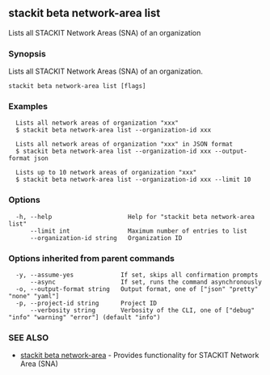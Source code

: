 ## stackit beta network-area list

Lists all STACKIT Network Areas (SNA) of an organization

### Synopsis

Lists all STACKIT Network Areas (SNA) of an organization.

```
stackit beta network-area list [flags]
```

### Examples

```
  Lists all network areas of organization "xxx"
  $ stackit beta network-area list --organization-id xxx

  Lists all network areas of organization "xxx" in JSON format
  $ stackit beta network-area list --organization-id xxx --output-format json

  Lists up to 10 network areas of organization "xxx"
  $ stackit beta network-area list --organization-id xxx --limit 10
```

### Options

```
  -h, --help                     Help for "stackit beta network-area list"
      --limit int                Maximum number of entries to list
      --organization-id string   Organization ID
```

### Options inherited from parent commands

```
  -y, --assume-yes             If set, skips all confirmation prompts
      --async                  If set, runs the command asynchronously
  -o, --output-format string   Output format, one of ["json" "pretty" "none" "yaml"]
  -p, --project-id string      Project ID
      --verbosity string       Verbosity of the CLI, one of ["debug" "info" "warning" "error"] (default "info")
```

### SEE ALSO

* [stackit beta network-area](./stackit_beta_network-area.md)	 - Provides functionality for STACKIT Network Area (SNA)

